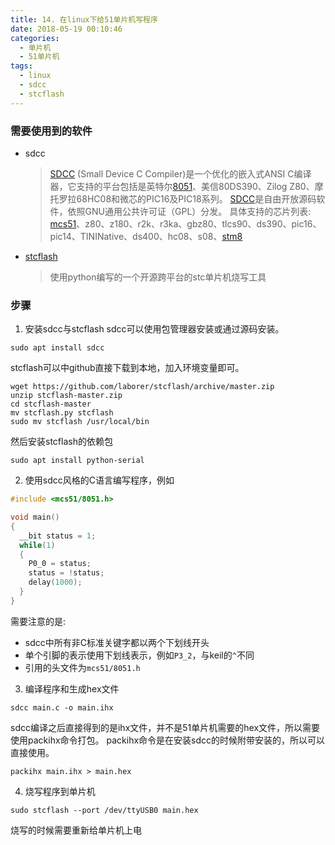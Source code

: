 ```yaml
---
title: 14. 在linux下给51单片机写程序
date: 2018-05-19 00:10:46
categories:
  - 单片机
  - 51单片机
tags:
  - linux
  - sdcc
  - stcflash
---
```


### 需要使用到的软件
- sdcc
  > [SDCC] (Small Device C Compiler)是一个优化的嵌入式ANSI C编译器，它支持的平台包括是英特尔[8051]、美信80DS390、Zilog Z80、摩托罗拉68HC08和微芯的PIC16及PIC18系列。
  > [SDCC]是自由开放源码软件，依照GNU通用公共许可证（GPL）分发。
  > 具体支持的芯片列表: [mcs51][8051]、z80、z180、r2k、r3ka、gbz80、tlcs90、ds390、pic16、pic14、TININative、ds400、hc08、s08、[stm8]
- [stcflash]
  > 使用python编写的一个开源跨平台的stc单片机烧写工具

<!-- more -->

### 步骤
1. 安装sdcc与stcflash
  sdcc可以使用包管理器安装或通过源码安装。
  ```shell
  sudo apt install sdcc
  ```
  stcflash可以中github直接下载到本地，加入环境变量即可。
  ```shell
  wget https://github.com/laborer/stcflash/archive/master.zip
  unzip stcflash-master.zip
  cd stcflash-master
  mv stcflash.py stcflash
  sudo mv stcflash /usr/local/bin
  ```
  然后安装stcflash的依赖包
  ```shell
  sudo apt install python-serial
  ```

2. 使用sdcc风格的C语言编写程序，例如
  ```c
  #include <mcs51/8051.h>

  void main()
  {
    __bit status = 1;
    while(1)
    {
      P0_0 = status;
      status = !status;
      delay(1000);
    }
  }
  ```
  需要注意的是:
  - sdcc中所有非C标准关键字都以两个下划线开头
  - 单个引脚的表示使用下划线表示，例如`P3_2`，与keil的`^`不同
  - 引用的头文件为`mcs51/8051.h`

3. 编译程序和生成hex文件
  ```shell
  sdcc main.c -o main.ihx
  ```
  sdcc编译之后直接得到的是ihx文件，并不是51单片机需要的hex文件，所以需要使用packihx命令打包。
  packihx命令是在安装sdcc的时候附带安装的，所以可以直接使用。
  ```shell
  packihx main.ihx > main.hex
  ```

4. 烧写程序到单片机
  ```
  sudo stcflash --port /dev/ttyUSB0 main.hex
  ```
  烧写的时候需要重新给单片机上电

[8051]: https://zh.wikipedia.org/zh-hans/%E8%8B%B1%E7%89%B9%E7%88%BE8051
[SDCC]: http://sdcc.sourceforge.net/
[stm8]: https://en.wikipedia.org/wiki/STM8
[stcflash]: https://github.com/laborer/stcflash
